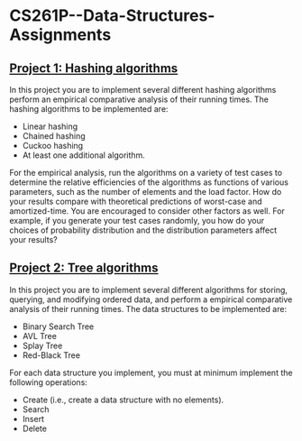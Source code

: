 # CS261P--Data-Structures-Assignments

## [Project 1: Hashing algorithms](https://github.com/sameershinde14/CS261P--Data-Structures-Assignments/tree/master/Hashing)

In this project you are to implement several different hashing algorithms perform an empirical comparative analysis of their running times. The hashing algorithms to be implemented are:
* Linear hashing
* Chained hashing
* Cuckoo hashing
* At least one additional algorithm.

For the empirical analysis, run the algorithms on a variety of test cases to determine the relative efficiencies of the algorithms as functions of various parameters, such as the number of elements and the load factor. How do your results compare with theoretical predictions of worst-case and amortized-time. You are encouraged to consider other factors as well. For example, if you generate your test cases randomly, you how do your choices of probability distribution and the distribution parameters affect your results?

## [Project 2: Tree algorithms](https://github.com/sameershinde14/CS261P--Data-Structures-Assignments/tree/master/Trees)

In this project you are to implement several different algorithms for storing, querying, and modifying ordered data, and perform a empirical comparative analysis of their running times. The data structures to be implemented are:
* Binary Search Tree
* AVL Tree
* Splay Tree
* Red-Black Tree


For each data structure you implement, you must at minimum implement the following operations:


* Create (i.e., create a data structure with no elements).
* Search
* Insert
* Delete
